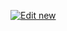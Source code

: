 [![Edit new](https://codesandbox.io/static/img/play-codesandbox.svg)](https://codesandbox.io/s/github/hoda5/H5RichEditor/tree/master/)
